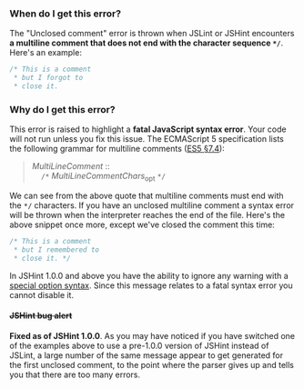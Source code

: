 <!---
{
    "titles": [
        "Unclosed comment",
        "E017"
    ],
    "slugs": [
        "unclosed-comment",
        "e017"
    ],
    "linters": [
        "jslint",
        "jshint"
    ],
    "author": "jallardice"
}
-->

### When do I get this error?

The "Unclosed comment" error is thrown when JSLint or JSHint encounters **a multiline comment that does not end with the character sequence `*/`**. Here's an example:

<!---
{
    "linter": "jslint"
}
-->
```javascript
/* This is a comment
 * but I forgot to
 * close it.
```

### Why do I get this error?

This error is raised to highlight a **fatal JavaScript syntax error**. Your code
will not run unless you fix this issue. The ECMAScript 5 specification lists the following grammar for multiline comments ([ES5 &sect;7.4][es5-7.4]):

> *MultiLineComment* ::<br>
> &nbsp;&nbsp;&nbsp;&nbsp;`/*` *MultiLineCommentChars*<sub>opt</sub> `*/`

We can see from the above quote that multiline comments must end with the `*/` characters. If you have an unclosed multiline comment a syntax error will be thrown when the interpreter reaches the end of the file. Here's the above snippet once more, except we've closed the comment this time:

<!---
{
    "linter": "jslint"
}
-->
```javascript
/* This is a comment
 * but I remembered to
 * close it. */
```

In JSHint 1.0.0 and above you have the ability to ignore any warning with a
[special option syntax][jshintopts]. Since this message relates to a fatal
syntax error you cannot disable it.

#### ~~JSHint bug alert~~

**Fixed as of JSHint 1.0.0**. As you may have noticed if you have switched one
of the examples above to use a pre-1.0.0 version of JSHint instead of JSLint, a
large number of the same message appear to get generated for the first unclosed
comment, to the point where the parser gives up and tells you that there are too
many errors.

[es5-7.4]: http://es5.github.com/#x7.4
[jshintopts]: http://jshint.com/docs/#options
